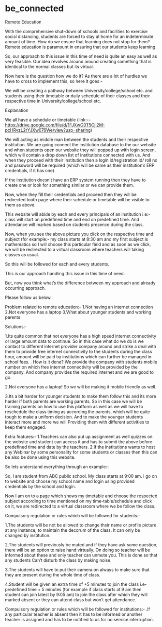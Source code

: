 # be_connected

Remote Education

With the comprehensive shut-down of schools and facilities to exercise social distancing, students are forced to stay at home for an indeterminate amount of time. How do we ensure that learning does not stop for them? Remote education is paramount in ensuring that our students keep learning.

So, our approach to this issue in this time of need is quite an easy as well as very feasible. Our idea revolves around around creating something that is identical to the normal classes but its virtual.

Now here is the question how we do it? As there are a lot of hurdles we have to cross to implement this, so here it goes:-

We will be creating a pathway between University/college/school etc. and students using their timetable or daily schedule of their classes and their respective time in University/college/school etc.
      
Explanation

We all have a schedule or timetable (link:--https://drive.google.com/file/d/1FJXwG0T5Cjl2M-pcHRvzL2rYJXw076We/view?usp=sharing)

We will acting as middle man between the students and their respective institution. We are going connect the institution database to the our website and when students open our website they will popped up with login screen, which will contain a drop down list of institutions connected with us. And when they proceed with their institution then a login id/registration id/ roll no and password will be required (which will be same as their institution’s ERP credentials, if it has one).

If the institution doesn’t have an ERP system running then they have to create one or look for something similar or we can provide them.

Now, when they fill their credentials and proceed then they will be redirected tooth page where their schedule or timetable will be visible to them as above.

This website will abide by each and every principals of an institution i.e:- class will start on predefined time and end on predefined time. And attendance will marked based on students presence during the class.

Now, when you see the above picture you click on the respective time and subject (for example:- my class starts at 8:30 am and my first subject is mathematics so I will choose this particular field and as soon as we click, we will be redirected to a virtual classroom where teachers will taking classes as usual.

So this will be followed for each and every students.

This is our approach handling this issue in this time of need.


But, now  you think what’s the difference between my approach and already occurring approach.

Please follow us below.

Problem related to remote education:-
1.Not having an internet connection
2.Not everyone has a laptop
3.What about younger students and working parents

Solutions:-

1.Its quite common that not everyone has a high speed internet connectivity or large amount data to continue. So in this case what do we do is we contact to different internet provider company around and strike a deal with them to provide free internet connectivity to the students during the class hour, amount will be paid by institutions which can further be managed in school fees. 
 . How is it done? We provide the company with students mobile number on which free internet connectivity will be provided by the company. And company provides the required internet and we are good to go.

2.Not everyone has a laptop! So we will be making it mobile friendly as well.

3.Its a bit harder for younger students to make them follow this and its more harder if both parents are working parents.
So in this case we will be training parents on how to use this platform as well as we will have to reschedule the class timing as according the parents, which will be quite tough to make a uniform decision.
And to make the younger students interact more and more we will Providing them with different activities to keep them engaged.

Extra features:-
1.Teachers can also put up assignment as well quizzes on the website and student can access it and has to submit the above before predefined time and date by the teachers.
2.If the institutions wants to host any Webinar by some personality for some students or classes  then this can be also be done using this website.

So lets understand everything through an example:-

So, I am student from ABC public school. My class starts at 9:00 am. I go on to website and choose my school name and login using provided credentials by the school and login.

Now I am on to a page which shows my timetable and choose the respected subject according to time mentioned on my time-table/schedule and click on it, we are redirected to a virtual classroom where we be follow the class.


Compulsory regulation or rules which will be followed for students:-

1.The students will be not be allowed to change their name or profile picture at any instance, to maintain the decorum of the class. It can only be changed by institution.

2.The students will previously be muted and if they have ask some question, there will be an option to raise hand virtually. On doing so teacher will be informed about these and only teacher can unmute you. This is done so that any students Can’t disturb the class by making noise.

3.The students will have to put their camera on always to make sure that they are present during the whole time of class.

4.Student will be given an extra time of +5 minutes to join the class i.e- predefined time + 5 minutes (for example if class starts at 9 am then student can join latest by 9:05 am) to join the class after which they will marked absent or they can attend class but won’t get attendance.

Compulsory regulation or rules which will be followed for institutions:-
.If any particular teacher is absent then it has to be informed or another teacher is assigned and has to be notified to us for no service interruption.









